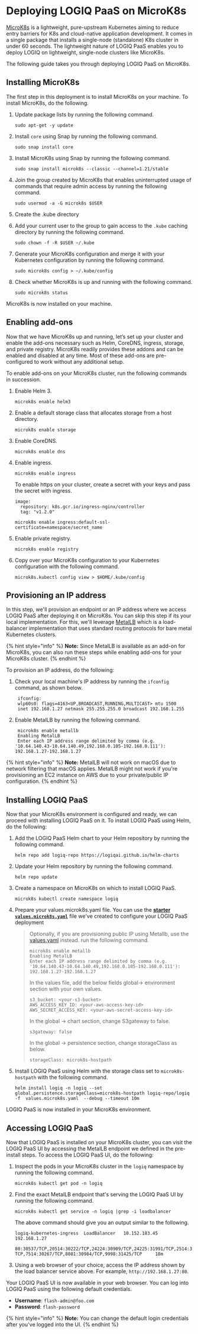 # Deploying LOGIQ PaaS on MicroK8s

[MicroK8s](https://microk8s.io) is a lightweight, pure-upstream Kubernetes aiming to reduce entry barriers for K8s and cloud-native application development. It comes in a single package that installs a single-node (standalone) K8s cluster in under 60 seconds. The lightweight nature of LOGIQ PaaS enables you to deploy LOGIQ on lightweight, single-node clusters like MicroK8s.

The following guide takes you through deploying LOGIQ PaaS on MicroK8s.

## Installing MicroK8s

The first step in this deployment is to install MicroK8s on your machine. To install MicroK8s, do the following.

1.  Update package lists by running the following command.

    ```
    sudo apt-get -y update
    ```
2.  Install `core` using Snap by running the following command.

    ```
    sudo snap install core
    ```
3.  Install MicroK8s using Snap by running the following command.

    ```
    sudo snap install microk8s --classic --channel=1.21/stable
    ```
4.  Join the group created by MicroK8s that enables uninterrupted usage of commands that require admin access by running the following command.

    ```
    sudo usermod -a -G microk8s $USER
    ```
5. Create the .kube directory
6.  Add your current user to the group to gain access to the `.kube` caching directory by running the following command.

    ```
    sudo chown -f -R $USER ~/.kube
    ```
7.  Generate your MicroK8s configuration and merge it with your Kubernetes configuration by running the following command.

    ```
    sudo microk8s config > ~/.kube/config
    ```
8.  Check whether MicroK8s is up and running with the following command.

    ```
    sudo microk8s status
    ```

MicroK8s is now installed on your machine.

## Enabling add-ons

Now that we have MicroK8s up and running, let’s set up your cluster and enable the add-ons necessary such as Helm, CoreDNS, ingress, storage, and private registry. MicroK8s readily provides these addons and can be enabled and disabled at any time. Most of these add-ons are pre-configured to work without any additional setup.

To enable add-ons on your MicroK8s cluster, run the following commands in succession.

1.  Enable Helm 3.

    ```
    microk8s enable helm3
    ```
2.  Enable a default storage class that allocates storage from a host directory.

    ```
    microk8s enable storage
    ```
3.  Enable CoreDNS.

    ```
    microk8s enable dns
    ```
4.  Enable ingress.

    ```
    microk8s enable ingress
    ```

    To enable https on your cluster, create a secret with your keys and pass the secret with ingress.

    ```
    image:
      repository: k8s.gcr.io/ingress-nginx/controller
      tag: "v1.2.0"
    ```

    ```
    microk8s enable ingress:default-ssl-certificate=namespace/secret_name
    ```
5.  Enable private registry.

    ```
    microk8s enable registry
    ```
6.  Copy over your MicroK8s configuration to your Kubernetes configuration with the following command.

    ```
    microk8s.kubectl config view > $HOME/.kube/config
    ```

## Provisioning an IP address

In this step, we'll provision an endpoint or an IP address where we access LOGIQ PaaS after deploying it on MicroK8s. You can skip this step if its your local implementation. For this, we'll leverage [MetalLB](https://metallb.universe.tf) which is a load-balancer implementation that uses standard routing protocols for bare metal Kubernetes clusters.

{% hint style="info" %}
**Note:** Since MetalLB is available as an add-on for MicroK8s, you can also run these steps while enabling add-ons for your MicroK8s cluster.
{% endhint %}

To provision an IP address, do the following:

1.  Check your local machine's IP address by running the `ifconfig` command, as shown below.

    ```
     ifconfig:
     wlp60s0: flags=4163<UP,BROADCAST,RUNNING,MULTICAST> mtu 1500
     inet 192.168.1.27 netmask 255.255.255.0 broadcast 192.168.1.255
    ```
2.  Enable MetalLB by running the following command.

    ```
     microk8s enable metallb
     Enabling MetalLB
     Enter each IP address range delimited by comma (e.g.     '10.64.140.43-10.64.140.49,192.168.0.105-192.168.0.111'): 192.168.1.27-192.168.1.27
    ```

{% hint style="info" %}
**Note:** MetalLB will not work on macOS due to network filtering that macOS applies. MetalLB might not work if you're provisioning an EC2 instance on AWS due to your private/public IP configuration.
{% endhint %}

## Installing LOGIQ PaaS

Now that your MicroK8s environment is configured and ready, we can proceed with installing LOGIQ PaaS on it. To install LOGIQ PaaS using Helm, do the following:

1.  Add the LOGIQ PaaS Helm chart to your Helm repository by running the following command.

    ```
    helm repo add logiq-repo https://logiqai.github.io/helm-charts
    ```
2.  Update your Helm repository by running the following command.

    ```
    helm repo update
    ```
3.  Create a namespace on MicroK8s on which to install LOGIQ PaaS.

    ```
    microk8s kubectl create namespace logiq
    ```
4.  Prepare your values.microk8s.yaml file. You can use the [**starter `values.microk8s.yaml`**](https://github.com/logiqai/logiq-installation/blob/main/values/values.microk8s.yaml) file we've created to configure your LOGIQ PaaS deployment

    > Optionally, if you are provisioning public IP using Metallb, use the [values.yaml](https://github.com/logiqai/logiq-installation/blob/main/values/values.yaml) instead. run the following command.
    >
    > ```
    > microk8s enable metallb
    > Enabling MetalLB
    > Enter each IP address range delimited by comma (e.g.  '10.64.140.43-10.64.140.49,192.168.0.105-192.168.0.111'): 192.168.1.27-192.168.1.27
    > ```
    >
    > In the values file, add the below fields global-> environment section with your own values.
    >
    > ```
    > s3_bucket: <your-s3-bucket>
    > AWS_ACCESS_KEY_ID: <your-aws-access-key-id>
    > AWS_SECRET_ACCESS_KEY: <your-aws-secret-access-key-id>
    > ```
    >
    > In the global -> chart section, change S3gateway to false.
    >
    > ```
    > s3gateway: false
    > ```
    >
    > In the global -> persistence section, change storageClass as below.
    >
    > ```
    > storageClass: microk8s-hostpath
    > ```
5.  Install LOGIQ PaaS using Helm with the storage class set to `microk8s-hostpath` with the following command.

    ```
    helm install logiq -n logiq --set global.persistence.storageClass=microk8s-hostpath logiq-repo/logiq -f  values.microk8s.yaml  --debug --timeout 10m
    ```

LOGIQ PaaS is now installed in your MicroK8s environment.

## Accessing LOGIQ PaaS

Now that LOGIQ PaaS is installed on your MicroK8s cluster, you can visit the LOGIQ PaaS UI by accessing the MetalLB endpoint we defined in the pre-install steps. To access the LOGIQ PaaS UI, do the following:

1.  Inspect the pods in your MicroK8s cluster in the `logiq` namespace by running the following command.

    ```
    microk8s kubectl get pod -n logiq
    ```
2.  Find the exact MetalLB endpoint that's serving the LOGIQ PaaS UI by running the following command.

    ```
    microk8s kubectl get service -n logiq |grep -i loadbalancer
    ```

    The above command should give you an output similar to the following.

    ```
    logiq-kubernetes-ingress  LoadBalancer   10.152.183.45  192.168.1.27

    80:30537/TCP,20514:30222/TCP,24224:30909/TCP,24225:31991/TCP,2514:30800/TCP,3000:32680/TCP,514:32450/    TCP,7514:30267/TCP,8081:30984/TCP,9998:31425/TCP     18m
    ```
3. Using a web browser of your choice, access the IP address shown by the load balancer service above. For example, `http://192.168.1.27:80`.

Your LOGIQ PaaS UI is now available in your web browser. You can log into LOGIQ PaaS using the following default credentials.

* **Username**: `flash-admin@foo.com`
* **Password**: `flash-password`

{% hint style="info" %}
**Note:** You can change the default login credentials after you've logged into the UI.
{% endhint %}
